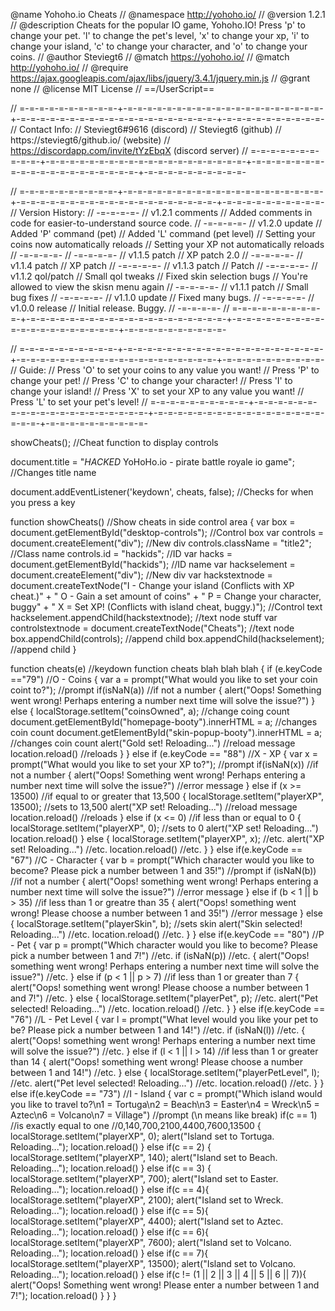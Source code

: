 @name         Yohoho.io Cheats
// @namespace    http://yohoho.io/
// @version      1.2.1
// @description  Cheats for the popular IO game, Yohoho.IO! Press 'p' to change your pet. 'l' to change the pet's level, 'x' to change your xp, 'i' to change your island, 'c' to change your character, and 'o' to change your coins.
// @author       Steviegt6
// @match        https://yohoho.io/
// @match        http://yohoho.io/
// @require      https://ajax.googleapis.com/ajax/libs/jquery/3.4.1/jquery.min.js
// @grant        none
// @license      MIT License
// ==/UserScript==
 
// =-=-=-=-=-=-=-=-=-=-+-=-=-=-=-=-=-=-=-=-=-=-=-=-=-=-=-=-=-=-=-+-=-=-=-=-=-=-=-=-=-=-=-=-=-=-=-=-=-=-=-=-+-=-=-=-=-=-=-=-=-=-=-
// Contact Info:
// Steviegt6#9616 (discord)
// Steviegt6 (github)
// https://steviegt6/github.io/ (website)
// https://discordapp.com/invite/tYzEbqX (discord server)
// =-=-=-=-=-=-=-=-=-=-+-=-=-=-=-=-=-=-=-=-=-=-=-=-=-=-=-=-=-=-=-+-=-=-=-=-=-=-=-=-=-=-=-=-=-=-=-=-=-=-=-=-+-=-=-=-=-=-=-=-=-=-=-
 
// =-=-=-=-=-=-=-=-=-=-+-=-=-=-=-=-=-=-=-=-=-=-=-=-=-=-=-=-=-=-=-+-=-=-=-=-=-=-=-=-=-=-=-=-=-=-=-=-=-=-=-=-+-=-=-=-=-=-=-=-=-=-=-
// Version History:
// -=-=-=-=-
// v1.2.1 comments
// Added comments in code for easier-to-understand source code.
// -=-=-=-=-
// v1.2.0 update
// Added 'P' command (pet)
// Added 'L' command (pet level)
// Setting your coins now automatically reloads
// Setting your XP not automatically reloads
// -=-=-=-=-
// -=-=-=-=-
// v1.1.5 patch
// XP patch 2.0
// -=-=-=-=-
// v1.1.4 patch
// XP patch
// -=-=-=-=-
// v1.1.3 patch
// Patch
// -=-=-=-=-
// v1.1.2 qol/patch
// Small qol tweaks
// Fixed skin selection bugs
// You're allowed to view the skisn menu again
// -=-=-=-=-
// v1.1.1 patch
// Small bug fixes
// -=-=-=-=-
// v1.1.0 update
// Fixed many bugs.
// -=-=-=-=-
// v1.0.0 release
// Initial release. Buggy.
// -=-=-=-=-
// =-=-=-=-=-=-=-=-=-=-+-=-=-=-=-=-=-=-=-=-=-=-=-=-=-=-=-=-=-=-=-+-=-=-=-=-=-=-=-=-=-=-=-=-=-=-=-=-=-=-=-=-+-=-=-=-=-=-=-=-=-=-=-
 
// =-=-=-=-=-=-=-=-=-=-+-=-=-=-=-=-=-=-=-=-=-=-=-=-=-=-=-=-=-=-=-+-=-=-=-=-=-=-=-=-=-=-=-=-=-=-=-=-=-=-=-=-+-=-=-=-=-=-=-=-=-=-=-
// Guide:
// Press 'O' to set your coins to any value you want!
// Press 'P' to change your pet!
// Press 'C' to change your character!
// Press 'I' to change your island! 
// Press 'X' to set your XP to any value you want!
// Press 'L' to set your pet's level!
// =-=-=-=-=-=-=-=-=-=-+-=-=-=-=-=-=-=-=-=-=-=-=-=-=-=-=-=-=-=-=-+-=-=-=-=-=-=-=-=-=-=-=-=-=-=-=-=-=-=-=-=-+-=-=-=-=-=-=-=-=-=-=-
 
showCheats(); //Cheat function to display controls
 
document.title = "*HACKED* YoHoHo.io - pirate battle royale io game"; //Changes title name
 
document.addEventListener('keydown', cheats, false); //Checks for when you press a key
 
function showCheats() //Show cheats in side control area
{
    var box = document.getElementById("desktop-controls"); //Control box
    var controls = document.createElement("div"); //New div
    controls.className = "title2"; //Class name
    controls.id = "hackids"; //ID
    var hacks = document.getElementById("hackids"); //ID name
    var hackselement = document.createElement("div"); //New div
    var hackstextnode = document.createTextNode("I - Change your island (Conflicts with XP cheat.)" + " O - Gain a set amount of coins" + " P = Change your character, buggy" + " X = Set XP! (Conflicts with island cheat, buggy.)"); //Control text
    hackselement.appendChild(hackstextnode); //text node stuff
    var controlstextnode = document.createTextNode("Cheats"); //text node
    box.appendChild(controls); //append child
    box.appendChild(hackselement); //append child
}
 
function cheats(e) //keydown function cheats blah blah blah
{
    if (e.keyCode =="79") //O - Coins
    {
        var a = prompt("What would you like to set your coin coint to?"); //prompt
        if(isNaN(a)) //if not a number
        {
            alert("Oops! Something went wrong! Perhaps entering a number next time will solve the issue?")
        }
        else
        {
            localStorage.setItem("coinsOwned", a); //change coing count
            document.getElementById("homepage-booty").innerHTML = a; //changes coin count
            document.getElementById("skin-popup-booty").innerHTML = a; //changes coin count
            alert("Gold set! Reloading...") //reload message
            location.reload() //reloads
        }
    }
    else if (e.keyCode == "88") //X - XP
    {
        var x = prompt("What would you like to set your XP to?"); //prompt
        if(isNaN(x)) //if not a number
        {
            alert("Oops! Something went wrong! Perhaps entering a number next time will solve the issue?") //error message
        }
        else if (x >= 13500) //if equal to or greater that 13,500
        {
            localStorage.setItem("playerXP", 13500); //sets to 13,500
            alert("XP set! Reloading...") //reload message
            location.reload() //reloads
        }
        else if (x <= 0) //if less than or equal to 0
        {
            localStorage.setItem("playerXP", 0); //sets to 0
            alert("XP set! Reloading...")
            location.reload()
        }
        else
        {
            localStorage.setItem("playerXP", x); //etc.
            alert("XP set! Reloading...") //etc.
            location.reload() //etc.
        }
    }
    else if(e.keyCode == "67") //C - Character
    {
        var b = prompt("Which character would you like to become? Please pick a number between 1 and 35!") //prompt
        if (isNaN(b)) //if not a number
        {
            alert("Oops! something went wrong! Perhaps entering a number next time will solve the issue?") //error message
        }
        else if (b < 1 || b > 35) //if less than 1 or greatre than 35
        {
            alert("Oops! something went wrong! Please choose a number between 1 and 35!") //error message
        }
        else
        {
            localStorage.setItem("playerSkin", b); //sets skin
            alert("Skin selected! Reloading...") //etc.
            location.reload() //etc.
        }
    }
    else if(e.keyCode == "80") //P - Pet
    {
        var p = prompt("Which character would you like to become? Please pick a number between 1 and 7!") //etc.
        if (isNaN(p)) //etc.
        {
            alert("Oops! something went wrong! Perhaps entering a number next time will solve the issue?") //etc.
        }
        else if (p < 1 || p > 7) //if less than 1 or greater than 7
        {
            alert("Oops! something went wrong! Please choose a number between 1 and 7!") //etc.
        }
        else
        {
            localStorage.setItem("playerPet", p); //etc.
            alert("Pet selected! Reloading...") //etc.
            location.reload() //etc.
        }
    }
    else if(e.keyCode == "76") //L - Pet Level
    {
        var l = prompt("What level would you like your pet to be? Please pick a number between 1 and 14!") //etc.
        if (isNaN(l)) //etc.
        {
            alert("Oops! something went wrong! Perhaps entering a number next time will solve the issue?") //etc.
        }
        else if (l < 1 || l > 14) //if less than 1 or greater than 14
        {
            alert("Oops! something went wrong! Please choose a number between 1 and 14!") //etc.
        }
        else
        {
            localStorage.setItem("playerPetLevel", l); //etc.
            alert("Pet level selected! Reloading...") //etc.
            location.reload() //etc.
        }
    }
    else if(e.keyCode == "73") //I - Island
    {
        var c = prompt("Which island would you like to travel to?\n1 = Tortuga\n2 = Beach\n3 = Easter\n4 = Wreck\n5 = Aztec\n6 = Volcano\n7 = Village") //prompt (\n means like break)
        if(c == 1) //is exactly equal to one //0,140,700,2100,4400,7600,13500
        {
            localStorage.setItem("playerXP", 0);
            alert("Island set to Tortuga. Reloading...");
            location.reload()
        }
        else if(c == 2)
        {
            localStorage.setItem("playerXP", 140);
            alert("Island set to Beach. Reloading...");
            location.reload()
        }
        else if(c == 3)
        {
            localStorage.setItem("playerXP", 700);
            alert("Island set to Easter. Reloading...");
            location.reload()
        }
        else if(c == 4){
            localStorage.setItem("playerXP", 2100);
            alert("Island set to Wreck. Reloading...");
            location.reload()
        }
        else if(c == 5){
            localStorage.setItem("playerXP", 4400);
            alert("Island set to Aztec. Reloading...");
            location.reload()
        }
        else if(c == 6){
            localStorage.setItem("playerXP", 7600);
            alert("Island set to Volcano. Reloading...");
            location.reload()
        }
        else if(c == 7){
            localStorage.setItem("playerXP", 13500);
            alert("Island set to Volcano. Reloading...");
            location.reload()
        }
        else if(c != (1 || 2 || 3 || 4 || 5 || 6 || 7)){
            alert("Oops! Something went wrong! Please enter a number between 1 and 7!");
            location.reload()
        }
    }
}
